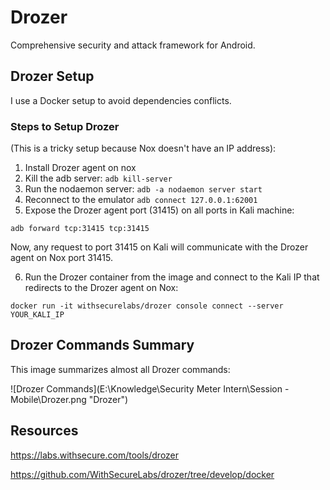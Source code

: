 # Drozer

Comprehensive security and attack framework for Android.

## Drozer Setup
I use a Docker setup to avoid dependencies conflicts.

### Steps to Setup Drozer
(This is a tricky setup because Nox doesn't have an IP address):


1. Install Drozer agent on nox 
2. Kill the adb server:
`adb kill-server`
3. Run the nodaemon server:
`adb -a nodaemon server start`
4. Reconnect to the emulator 
`adb connect 127.0.0.1:62001`
5. Expose the Drozer agent port (31415) on all ports in Kali machine:

`adb forward tcp:31415 tcp:31415`

Now, any request to port 31415 on Kali will communicate with the Drozer agent on Nox port 31415.

6. Run the Drozer container from the image and connect to the Kali IP that redirects to the Drozer agent on Nox:

`docker run -it withsecurelabs/drozer console connect --server YOUR_KALI_IP `

## Drozer Commands Summary
This image summarizes almost all Drozer commands:


![Drozer Commands](E:\Knowledge\Security Meter Intern\Session - Mobile\Drozer.png "Drozer")



## Resources
https://labs.withsecure.com/tools/drozer

https://github.com/WithSecureLabs/drozer/tree/develop/docker